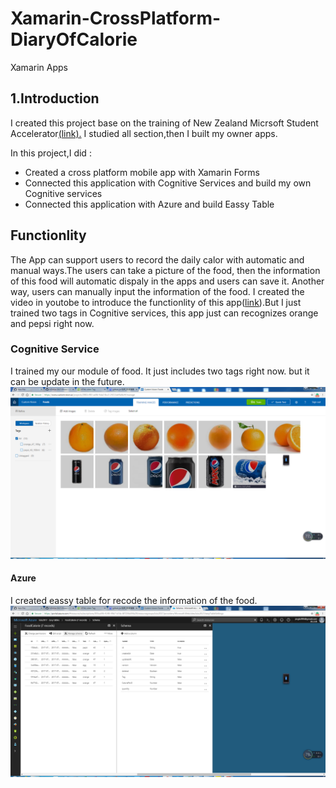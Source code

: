 # Xamarin-CrossPlatform-DiaryOfCalorie
Xamarin Apps
<h2>1.Introduction</h2>
<p>I created this project base on the training of New Zealand Micrsoft Student Accelerator<a href="https://github.com/NZMSA/2017-Phase-1-Module-2">(link).</a>
I studied all section,then I built my owner apps.</p> 
In this project,I did :
                      <ul><li>Created a cross platform mobile app with Xamarin Forms</li>
                           <li>Connected this application with Cognitive Services and build my own Cognitive services</li>
                           <li>Connected this application with Azure and build Eassy Table</li></ul>
<h2>Functionlity</h2>
The App can support users to record the daily calor with automatic and manual ways.The users can take a picture of the food, then the 
information of this food will automatic dispaly in the apps and users can save it. Another way, users can manually input the information of 
the food. I created the video in youtobe to introduce the functionlity of this app(<a href="https://www.youtube.com/watch?v=TSFMPfO6-k0&t=65s">link</a>).But I just trained two tags in Cognitive services, this app just can recognizes orange and pepsi right now. 
<h3> Cognitive Service</h2>
I trained my our module of food. It just includes two tags right now. but it can be update in the future.
<img src="image/a.png"  width="1024"/>
<h4> Azure </h4>
I created eassy table for recode the information of the food.
<img src="image/b.png"  width="1024"/>
                      
                      

